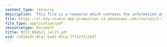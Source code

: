 ```yaml
---
content_type: resource
description: 'This file is a resource which contains the information about field problems. '
file: https://ol-ocw-studio-app-production.s3.amazonaws.com/courses/2-094-finite-element-analysis-of-solids-and-fluids-ii-spring-2011/c2810a0c8fa76e6593ca2f1327f11bd7_MIT2_094S11_lec15.pdf
file_type: application/pdf
resourcetype: Document
title: MIT2_094S11_lec15.pdf
uid: c2810a0c-8fa7-6e65-93ca-2f1327f11bd7
---
```

